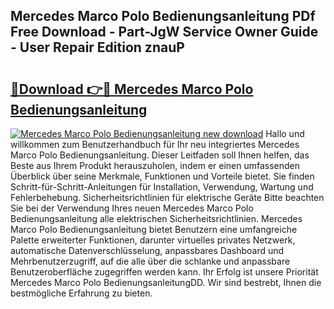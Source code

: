 ## Mercedes Marco Polo Bedienungsanleitung PDf Free Download - Part-JgW Service Owner Guide - User Repair Edition znauP

# <h2><a href="http://df37t7h.blite.top/?on=Mercedes+Marco+Polo+Bedienungsanleitung">🔗Download 👉🔴 Mercedes Marco Polo Bedienungsanleitung</a></h2>

[![Mercedes Marco Polo Bedienungsanleitung new download](https://i.imgur.com/lujVjoI.png)](http://df37t7h.blite.top/?on=Mercedes+Marco+Polo+Bedienungsanleitung)
Hallo und willkommen zum Benutzerhandbuch für Ihr neu integriertes Mercedes Marco Polo Bedienungsanleitung. Dieser Leitfaden soll Ihnen helfen, das Beste aus Ihrem Produkt herauszuholen, indem er einen umfassenden Überblick über seine Merkmale, Funktionen und Vorteile bietet. Sie finden Schritt-für-Schritt-Anleitungen für Installation, Verwendung, Wartung und Fehlerbehebung. Sicherheitsrichtlinien für elektrische Geräte Bitte beachten Sie bei der Verwendung Ihres neuen Mercedes Marco Polo Bedienungsanleitung alle elektrischen Sicherheitsrichtlinien. Mercedes Marco Polo Bedienungsanleitung bietet Benutzern eine umfangreiche Palette erweiterter Funktionen, darunter virtuelles privates Netzwerk, automatische Datenverschlüsselung, anpassbares Dashboard und Mehrbenutzerzugriff, auf die alle über die schlanke und anpassbare Benutzeroberfläche zugegriffen werden kann. Ihr Erfolg ist unsere Priorität Mercedes Marco Polo BedienungsanleitungDD. Wir sind bestrebt, Ihnen die bestmögliche Erfahrung zu bieten.
